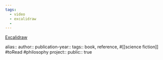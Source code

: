 ```yaml
---
tags: 
  - video
  - excalidraw
  - 
---
```


[Excalidraw](Excalidraw)

alias::
author::
publication-year::
tags:: book, reference, #[[science fiction]] #toRead #philosophy 
project:: 
public:: true